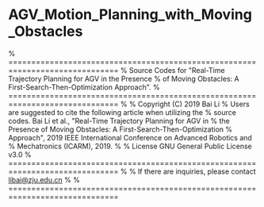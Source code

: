 # AGV_Motion_Planning_with_Moving_Obstacles
% ==============================================================================
% Source Codes for "Real-Time Trajectory Planning for AGV in the Presence
% of Moving Obstacles: A First-Search-Then-Optimization Approach".
% ==============================================================================
%
%   Copyright (C) 2019 Bai Li
%   Users are suggested to cite the following article when utilizing the
%   source codes. Bai Li et al., "Real-Time Trajectory Planning for AGV in
%   the Presence of Moving Obstacles: A First-Search-Then-Optimization
%   Approach", 2019 IEEE International Conference on Advanced Robotics and
%   Mechatronics (ICARM), 2019.
%
%   License GNU General Public License v3.0
% ==============================================================================
%
% If there are inquiries, please contact libai@zju.edu.cn
%
% ==============================================================================
